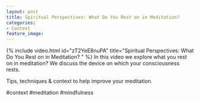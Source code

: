 ```yaml
---
layout: post
title: Spiritual Perspectives: What Do You Rest on in Meditation?
categories:
- Context
feature_image: 
---
```


{% include video.html id="zT2YeE8nuPA" title="Spiritual Perspectives: What Do You Rest on in Meditation? " %}
In this video we explore what you rest on in meditation? We discuss the device on which your consciousness rests.

Tips, techniques & context to help improve your meditation. 

#context #meditation #mindfulness 


